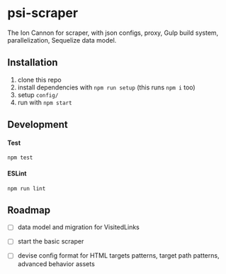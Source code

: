 # psi-scraper
The Ion Cannon for scraper, with json configs, proxy, Gulp build system, parallelization, Sequelize data model.


## Installation

1. clone this repo
2. install dependencies with `npm run setup` (this runs `npm i` too)
3. setup `config/`
4. run with `npm start`


## Development

#### Test

```shell
npm test
```

#### ESLint

```shell
npm run lint
```

## Roadmap

- [ ] data model and migration for VisitedLinks
- [ ] start the basic scraper
- [ ] devise config format for HTML targets patterns, target path patterns, advanced behavior assets

